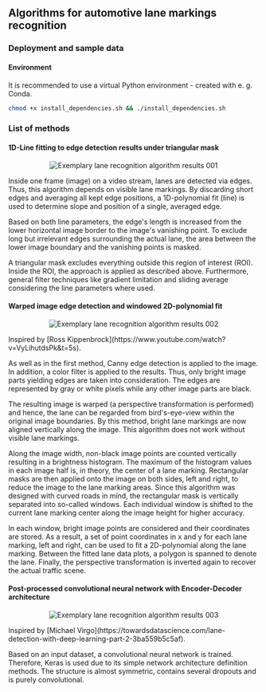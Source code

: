## Algorithms for automotive lane markings recognition
### Deployment and sample data
#### Environment
It is recommended to use a virtual Python environment - created with e. g. Conda.
```bash
chmod +x install_dependencies.sh && ./install_dependencies.sh
```

### List of methods
#### 1D-Line fitting to edge detection results under triangular mask
<p align="center">
    <img src="LaneRecognition001.gif" alt="Exemplary lane recognition algorithm results 001"/>
</p>


Inside one frame (image) on a video stream, lanes are detected via edges.
Thus, this algorithm depends on visible lane markings.
By discarding short edges and averaging all kept edge positions, a 1D-polynomial fit (line) is used to determine slope and position of a single, averaged edge.


Based on both line parameters, the edge's length is increased from the lower horizontal image border to the image's vanishing point. To exclude long but irrelevant edges surrounding the actual lane, the area between the lower image boundary and the vanishing points is masked.


A triangular mask excludes everything outside this region of interest (ROI).
Inside the ROI, the approach is applied as described above. Furthermore, general filter techniques like gradient limitation and sliding average considering the line parameters where used.


#### Warped image edge detection and windowed 2D-polynomial fit
<p align="center">
    <img src="LaneRecognition002.gif" alt="Exemplary lane recognition algorithm results 002"/>
</p>
Inspired by [Ross Kippenbrock](https://www.youtube.com/watch?v=VyLihutdsPk&t=5s).

As well as in the first method, Canny edge detection is applied to the image.
In addition, a color filter is applied to the results. Thus, only bright image parts yielding edges are taken into consideration.
The edges are represented by gray or white pixels while any other image parts are black.


The resulting image is warped (a perspective transformation is performed) and hence, the lane can be regarded from bird's-eye-view within the original image boundaries. By this method, bright lane markings are now aligned vertically along the image. This algorithm does not work without visible lane markings.


Along the image width, non-black image points are counted vertically resulting in a brightness histogram.
The maximum of the histogram values in each image half is, in theory, the center of a lane marking.
Rectangular masks are then applied onto the image on both sides, left and right, to reduce the image to the lane marking areas.
Since this algorithm was designed with curved roads in mind, the rectangular mask is vertically separated into so-called windows.
Each individual window is shifted to the current lane marking center along the image height for higher accuracy.


In each window, bright image points are considered and their coordinates are stored.
As a result, a set of point coordinates in x and y for each lane marking, left and right, can be used to fit a 2D-polynomial
along the lane marking. Between the fitted lane data plots, a polygon is spanned to denote the lane.
Finally, the perspective transformation is inverted again to recover the actual traffic scene.


#### Post-processed convolutional neural network with Encoder-Decoder architecture
<p align="center">
    <img src="LaneRecognition003.gif" alt="Exemplary lane recognition algorithm results 003"/>
</p>
Inspired by [Michael Virgo](https://towardsdatascience.com/lane-detection-with-deep-learning-part-2-3ba559b5c5af).

Based on an input dataset, a convolutional neural network is trained.
Therefore, Keras is used due to its simple network architecture definition methods.
The structure is almost symmetric, contains several dropouts and is purely convolutional.